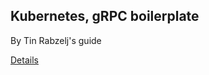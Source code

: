 ## Kubernetes, gRPC boilerplate

By Tin Rabzelj's guide

[Details](https://outcrawl.com/getting-started-microservices-go-grpc-kubernetes/)
